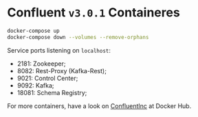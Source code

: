 # Confluent `v3.0.1` Containeres

``` bash
docker-compose up
docker-compose down --volumes --remove-orphans
```

Service ports listening on `localhost`:

- 2181: Zookeeper;
- 8082: Rest-Proxy (Kafka-Rest);
- 9021: Control Center;
- 9092: Kafka;
- 18081: Schema Registry;

For more containers, have a look on [ConfluentInc](https://hub.docker.com/u/confluentinc) at Docker Hub.

